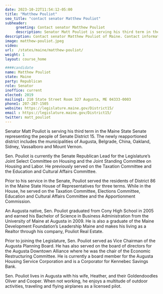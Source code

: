 ```yaml
---
date: 2023-10-22T11:54:12-05:00
title: "Matthew Pouliot"
seo_title: "contact senator Matthew Pouliot"
subheader:
     greeting: Contact senator Matthew Pouliot
     description: Senator Matt Pouliot is serving his third term in the Maine State Senate representing the people of Senate District 15. The newly reapportioned district includes the municipalities of Augusta, Belgrade, China, Oakland, Sidney, Vassalboro and Mount Vernon.
description: Contact senator Matthew Pouliot of Maine. Contact information for Matthew Pouliot includes email address, phone number, and mailing address.
image: matthew-pouliot.jpeg
video:
url:  /states/maine/matthew-pouliot/
weight: 1
layout: course_home

####candidate
name: Matthew Pouliot
state: Maine
party: Republican
role: Senator
inoffice: current
elected: 2019
mailing1: 210 State Street Room 327 Augusta, ME 04333-0003
phone1: 207-287-1505
website: https://legislature.maine.gov/District15/
email : https://legislature.maine.gov/District15/
twitter: matt_pouliot
---
```


Senator Matt Pouliot is serving his third term in the Maine State Senate representing the people of Senate District 15. The newly reapportioned district includes the municipalities of Augusta, Belgrade, China, Oakland, Sidney, Vassalboro and Mount Vernon.

Sen. Pouliot is currently the Senate Republican Lead for the Legislature’s Joint Select Committee on Housing and the Joint Standing Committee on Housing and Labor. He previously served on the Taxation Committee and the Education and Cultural Affairs Committee.

Prior to his service in the Senate, Pouliot served the residents of District 86 in the Maine State House of Representatives for three terms. While in the House, he served on the Taxation Committee, Elections Committee, Education and Cultural Affairs Committee and the Apportionment Commission.  

An Augusta native, Sen. Pouliot graduated from Cony High School in 2005 and earned his Bachelor of Science in Business Administration from the University of Maine at Augusta in 2009. He is also a graduate of the Maine Development Foundation’s Leadership Maine and makes his living as a Realtor through his company, Pouliot Real Estate.

Prior to joining the Legislature, Sen. Pouliot served as Vice Chairman of the Augusta Planning Board. He has also served on the board of directors for the Augusta Downtown Alliance where he was the chair of the Economic Restructuring Committee. He is currently a board member for the Augusta Housing Service Corporation and is a Corporator for Kennebec Savings Bank.

Sen. Pouliot lives in Augusta with his wife, Heather, and their Goldendoodles Oliver and Cooper. When not working, he enjoys a multitude of outdoor activities, traveling and flying airplanes as a licensed pilot.
